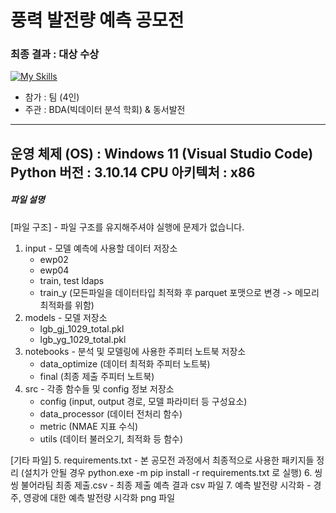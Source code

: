# 풍력 발전량 예측 공모전
### 최종 결과 : 대상 수상
[![My Skills](https://skillicons.dev/icons?i=py,sklearn,tensorflow)](https://skillicons.dev)
- 참가 : 팀 (4인)
- 주관 : BDA(빅데이터 분석 학회) & 동서발전  

-----------------------------------
운영 체제 (OS) : Windows 11 (Visual Studio Code)
Python 버전 : 3.10.14
CPU 아키텍처 : x86
-----------------------------------

##### 파일 설명

[파일 구조] - 파일 구조를 유지해주셔야 실행에 문제가 없습니다.
1. input - 모델 예측에 사용할 데이터 저장소
    - ewp02
    - ewp04
    - train, test ldaps
    - train_y
(모든파일을 데이터타입 최적화 후 parquet 포맷으로 변경 -> 메모리 최적화를 위함)
2. models - 모델 저장소
    - lgb_gj_1029_total.pkl
    - lgb_yg_1029_total.pkl
3. notebooks - 분석 및 모델링에 사용한 주피터 노트북 저장소
    - data_optimize (데이터 최적화 주피터 노트북)
    - final (최종 제출 주피터 노트북)
4. src - 각종 함수들 및 config 정보 저장소
    - config (input, output 경로, 모델 파라미터 등 구성요소)
    - data_processor (데이터 전처리 함수)
    - metric (NMAE 지표 수식)
    - utils (데이터 불러오기, 최적화 등 함수)

[기타 파일]
5. requirements.txt - 본 공모전 과정에서 최종적으로 사용한 패키지들 정리
(설치가 안될 경우 python.exe -m pip install -r requirements.txt 로 실행)
6. 씽씽 불어라팀 최종 제출.csv - 최종 제출 예측 결과 csv 파일
7. 예측 발전량 시각화 - 경주, 영광에 대한 예측 발전량 시각화 png 파일

